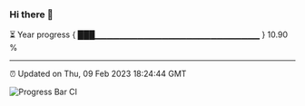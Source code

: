 ### Hi there 👋

⏳ Year progress { ███▁▁▁▁▁▁▁▁▁▁▁▁▁▁▁▁▁▁▁▁▁▁▁▁▁▁▁ } 10.90 %

---

⏰ Updated on Thu, 09 Feb 2023 18:24:44 GMT

![Progress Bar CI](https://github.com/ZhaoGui/ZhaoGui/workflows/Progress%20Bar%20CI/badge.svg)
